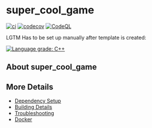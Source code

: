 # super_cool_game

[![ci](https://github.com/jovere/super_cool_game/actions/workflows/ci.yml/badge.svg)](https://github.com/jovere/super_cool_game/actions/workflows/ci.yml)
[![codecov](https://codecov.io/gh/jovere/super_cool_game/branch/main/graph/badge.svg)](https://codecov.io/gh/jovere/super_cool_game)
[![CodeQL](https://github.com/jovere/super_cool_game/actions/workflows/codeql-analysis.yml/badge.svg)](https://github.com/jovere/super_cool_game/actions/workflows/codeql-analysis.yml)

LGTM Has to be set up manually after template is created:

[![Language grade: C++](https://img.shields.io/lgtm/grade/cpp/github/jovere/super_cool_game)](https://lgtm.com/projects/g/jovere/super_cool_game/context:cpp)

## About super_cool_game



## More Details

 * [Dependency Setup](README_dependencies.md)
 * [Building Details](README_building.md)
 * [Troubleshooting](README_troubleshooting.md)
 * [Docker](README_docker.md)
